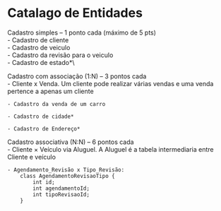 # Catalago de Entidades

Cadastro simples – 1 ponto cada (máximo de 5 pts)\
	- Cadastro de cliente\
	- Cadastro de veiculo\
	- Cadastro da revisão para o veiculo\
	- Cadastro de estado*\

Cadastro com associação (1:N) – 3 pontos cada\
	- Cliente x Venda. Um cliente pode realizar várias vendas e uma venda pertence a apenas um cliente

	- Cadastro da venda de um carro

	- Cadastro de cidade*

	- Cadastro de Endereço*

Cadastro associativa (N:N) – 6 pontos cada\
	- Cliente × Veículo via Aluguel. A Aluguel é a tabela intermediaria entre Cliente e veículo

	- Agendamento_Revisão x Tipo_Revisão:
		class AgendamentoRevisaoTipo {
  			int id;
  			int agendamentoId;
  			int tipoRevisaoId;
		}  

